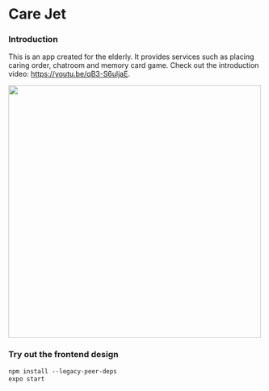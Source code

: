# Care Jet
### Introduction
This is an app created for the elderly. It provides services such as placing caring order, chatroom and memory card game. Check out the introduction video: https://youtu.be/qB3-S6uljaE.

<img src="https://github.com/yvonneyanng/ElderGoApp/assets/87819342/3abc6788-c043-463e-9ea9-b64a64667ca2" width="500">

### Try out the frontend design
```diff
npm install --legacy-peer-deps
expo start
```
